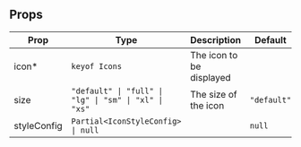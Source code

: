 <!-- This file is automatically generated, do not edit manually. -->

<script setup>
import AppIconPlayground from './AppIconPlayground.vue'
</script>

<AppIconPlayground />

## Props

| Prop | Type | Description | Default |
| ---- | ---- | ----------- | ------- |
| icon* | `keyof Icons` | The icon to be displayed |  |
| size | `"default" \| "full" \| "lg" \| "sm" \| "xl" \| "xs"` | The size of the icon | `"default"` |
| styleConfig | `Partial<IconStyleConfig> \| null` |  | `null` |

